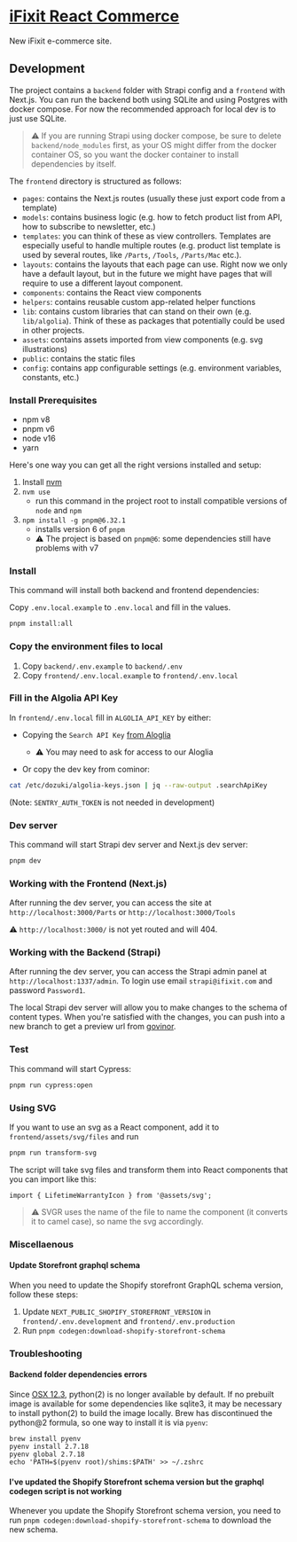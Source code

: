 # [iFixit React Commerce](https://react-commerce.vercel.app)

New iFixit e-commerce site.

## Development

The project contains a `backend` folder with Strapi config and a `frontend` with Next.js.
You can run the backend both using SQLite and using Postgres with docker compose. For now the recommended approach for local dev is to just use SQLite.

> :warning: If you are running Strapi using docker compose, be sure to delete `backend/node_modules` first, as your OS might differ from the docker container OS, so you want the docker container to install dependencies by itself.

The `frontend` directory is structured as follows:

-  `pages`: contains the Next.js routes (usually these just export code from a template)
-  `models`: contains business logic (e.g. how to fetch product list from API, how to subscribe to newsletter, etc.)
-  `templates`: you can think of these as view controllers. Templates are especially useful to handle multiple routes (e.g. product list template is used by several routes, like `/Parts`, `/Tools`, `/Parts/Mac` etc.).
-  `layouts`: contains the layouts that each page can use. Right now we only have a default layout, but in the future we might have pages that will require to use a different layout component.
-  `components`: contains the React view components
-  `helpers`: contains reusable custom app-related helper functions
-  `lib`: contains custom libraries that can stand on their own (e.g. `lib/algolia`). Think of these as packages that potentially could be used in other projects.
-  `assets`: contains assets imported from view components (e.g. svg illustrations)
-  `public`: contains the static files
-  `config`: contains app configurable settings (e.g. environment variables, constants, etc.)

### Install Prerequisites

-  npm v8
-  pnpm v6
-  node v16
-  yarn

Here's one way you can get all the right versions installed and setup:

1. Install [nvm](https://github.com/nvm-sh/nvm#installing-and-updating)
2. `nvm use`
   -  run this command in the project root to install compatible versions of `node` and `npm`
3. `npm install -g pnpm@6.32.1`
   -  installs version 6 of `pnpm`
   -  :warning: The project is based on `pnpm@6`: some dependencies still have problems with v7

### Install

This command will install both backend and frontend dependencies:

Copy `.env.local.example` to `.env.local` and fill in the values.

```sh
pnpm install:all
```

>

### Copy the environment files to local

1. Copy `backend/.env.example` to `backend/.env`
2. Copy `frontend/.env.local.example` to `frontend/.env.local`

### Fill in the Algolia API Key

In `frontend/.env.local` fill in `ALGOLIA_API_KEY` by either:

-  Copying the `Search API Key` [from Aloglia](https://www.algolia.com/account/api-keys/all?applicationId=XQEP3AD9ZT)

   -  :warning: You may need to ask for access to our Aloglia

-  Or copy the dev key from cominor:

```sh
cat /etc/dozuki/algolia-keys.json | jq --raw-output .searchApiKey
```

(Note: `SENTRY_AUTH_TOKEN` is not needed in development)

### Dev server

This command will start Strapi dev server and Next.js dev server:

```sh
pnpm dev
```

### Working with the Frontend (Next.js)

After running the dev server, you can access the site at `http://localhost:3000/Parts` or `http://localhost:3000/Tools`

:warning: `http://localhost:3000/` is not yet routed and will 404.

### Working with the Backend (Strapi)

After running the dev server, you can access the Strapi admin panel at `http://localhost:1337/admin`. To login use email `strapi@ifixit.com` and password `Password1`.

The local Strapi dev server will allow you to make changes to the schema of content types. When you're satisfied with the changes, you can push into a new branch to get a preview url from [govinor](https://govinor.com/).

### Test

This command will start Cypress:

```sh
pnpm run cypress:open
```

### Using SVG

If you want to use an svg as a React component, add it to `frontend/assets/svg/files` and run

```sh
pnpm run transform-svg
```

The script will take svg files and transform them into React components that you can import like this:

```tsx
import { LifetimeWarrantyIcon } from '@assets/svg';
```

> :warning: SVGR uses the name of the file to name the component (it converts it to camel case), so name the svg accordingly.

### Miscellaenous

#### Update Storefront graphql schema

When you need to update the Shopify storefront GraphQL schema version, follow these steps:

1. Update `NEXT_PUBLIC_SHOPIFY_STOREFRONT_VERSION` in `frontend/.env.development` and `frontend/.env.production`
2. Run `pnpm codegen:download-shopify-storefront-schema`

### Troubleshooting

#### Backend folder dependencies errors

Since [OSX 12.3](https://developer.apple.com/documentation/macos-release-notes/macos-12_3-release-notes), python(2) is no longer available by default.
If no prebuilt image is available for some dependencies like sqlite3, it may be necessary to install python(2) to build the image locally.
Brew has discontinued the python@2 formula, so one way to install it is via `pyenv`:

```
brew install pyenv
pyenv install 2.7.18
pyenv global 2.7.18
echo 'PATH=$(pyenv root)/shims:$PATH' >> ~/.zshrc
```

#### I've updated the Shopify Storefront schema version but the graphql codegen script is not working

Whenever you update the Shopify Storefront schema version, you need to run `pnpm codegen:download-shopify-storefront-schema` to download the new schema.
